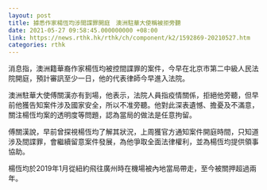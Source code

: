 ```yaml
---
layout: post
title: 據悉作家楊恆均涉間諜罪開庭　澳洲駐華大使稱被拒旁聽
date: 2021-05-27 09:58:45.000000000 +08:00
link: https://news.rthk.hk/rthk/ch/component/k2/1592869-20210527.htm
categories: rthk
---
```


消息指，澳洲籍華裔作家楊恆均被控間諜罪的案件，今早在北京市第二中級人民法院開庭，預計審訊至少一日，他的代表律師今早進入法院。

澳洲駐華大使傅關漢亦有到場，他表示，法院人員指疫情關係，拒絕他旁聽，但早前他獲告知案件涉及國家安全，所以不准旁聽。他對此深表遺憾、擔憂及不滿意，關注楊恆均案的透明度等問題，認為當局的做法是任意拘留。

傅關漢說，早前曾探視楊恆均了解其狀況，上周獲官方通知案件開庭時間，只知道涉及間諜罪，會繼續留意案件發展，為他爭取全面法律權利，並為楊恆均提供領事協助。

楊恆均於2019年1月從紐約飛往廣州時在機場被內地當局帶走，至今被關押超過兩年。
